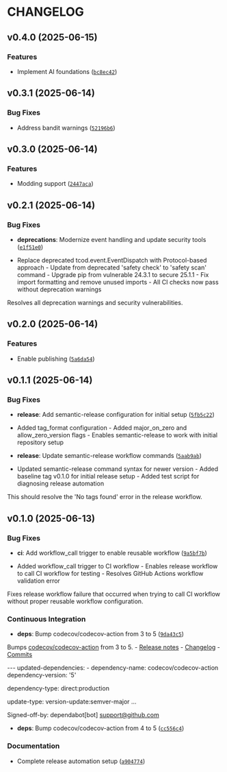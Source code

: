 # CHANGELOG


## v0.4.0 (2025-06-15)

### Features

- Implement AI foundations
  ([`bc8ec42`](https://github.com/josephbwagner/yendoria/commit/bc8ec42f9e234c4f06dc1376b8c142f5d5aa8b44))


## v0.3.1 (2025-06-14)

### Bug Fixes

- Address bandit warnings
  ([`52196b6`](https://github.com/josephbwagner/yendoria/commit/52196b6907a4eb06b6992c2c4133105299a81a7a))


## v0.3.0 (2025-06-14)

### Features

- Modding support
  ([`2447aca`](https://github.com/josephbwagner/yendoria/commit/2447acaa173233c40e209a53b8c4f117b906f1be))


## v0.2.1 (2025-06-14)

### Bug Fixes

- **deprecations**: Modernize event handling and update security tools
  ([`e1f51e0`](https://github.com/josephbwagner/yendoria/commit/e1f51e0a0c50a51bdb7e6beaab82c9e0a450132f))

- Replace deprecated tcod.event.EventDispatch with Protocol-based approach - Update from deprecated
  'safety check' to 'safety scan' command - Upgrade pip from vulnerable 24.3.1 to secure 25.1.1 -
  Fix import formatting and remove unused imports - All CI checks now pass without deprecation
  warnings

Resolves all deprecation warnings and security vulnerabilities.


## v0.2.0 (2025-06-14)

### Features

- Enable publishing
  ([`5a6da54`](https://github.com/josephbwagner/yendoria/commit/5a6da547e00423e06f95098d44ffb4d05d7718a7))


## v0.1.1 (2025-06-14)

### Bug Fixes

- **release**: Add semantic-release configuration for initial setup
  ([`5fb5c22`](https://github.com/josephbwagner/yendoria/commit/5fb5c224fb4ed18c4663c9bd2807e87a28917f5b))

- Added tag_format configuration - Added major_on_zero and allow_zero_version flags - Enables
  semantic-release to work with initial repository setup

- **release**: Update semantic-release workflow commands
  ([`5aab9ab`](https://github.com/josephbwagner/yendoria/commit/5aab9ab1b86d7025e2dc7c0f5a73b24bc786d72f))

- Updated semantic-release command syntax for newer version - Added baseline tag v0.1.0 for initial
  release setup - Added test script for diagnosing release automation

This should resolve the 'No tags found' error in the release workflow.


## v0.1.0 (2025-06-13)

### Bug Fixes

- **ci**: Add workflow_call trigger to enable reusable workflow
  ([`9a5bf7b`](https://github.com/josephbwagner/yendoria/commit/9a5bf7b14308f54a00e428286bce905eaa806c1b))

- Added workflow_call trigger to CI workflow - Enables release workflow to call CI workflow for
  testing - Resolves GitHub Actions workflow validation error

Fixes release workflow failure that occurred when trying to call CI workflow without proper reusable
  workflow configuration.

### Continuous Integration

- **deps**: Bump codecov/codecov-action from 3 to 5
  ([`9da43c5`](https://github.com/josephbwagner/yendoria/commit/9da43c57abf55cec186ce20cdb118d8a2e2ac6a5))

Bumps [codecov/codecov-action](https://github.com/codecov/codecov-action) from 3 to 5. - [Release
  notes](https://github.com/codecov/codecov-action/releases) -
  [Changelog](https://github.com/codecov/codecov-action/blob/main/CHANGELOG.md) -
  [Commits](https://github.com/codecov/codecov-action/compare/v3...v5)

--- updated-dependencies: - dependency-name: codecov/codecov-action dependency-version: '5'

dependency-type: direct:production

update-type: version-update:semver-major ...

Signed-off-by: dependabot[bot] <support@github.com>

- **deps**: Bump codecov/codecov-action from 4 to 5
  ([`cc556c4`](https://github.com/josephbwagner/yendoria/commit/cc556c4ad79076bf35c5adaf4e9410f8a7313708))

### Documentation

- Complete release automation setup
  ([`a904774`](https://github.com/josephbwagner/yendoria/commit/a904774677759e366b6a4c7cf7fbfabe246c0ab0))

